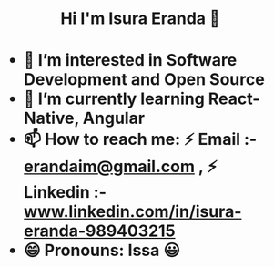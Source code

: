 <h1 align= "center"> Hi I'm Isura Eranda 👋<h1>

- 👯 I’m interested in Software Development and Open Source
- 🌱 I’m currently learning React-Native, Angular
- 📫 How to reach me: ⚡ Email :- erandaim@gmail.com , ⚡ Linkedin :- www.linkedin.com/in/isura-eranda-989403215  
- 😄 Pronouns: Issa 😃


